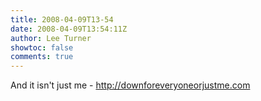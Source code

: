 ```yaml
---
title: 2008-04-09T13-54
date: 2008-04-09T13:54:11Z
author: Lee Turner
showtoc: false
comments: true
---
```


And it isn't just me - http://downforeveryoneorjustme.com

